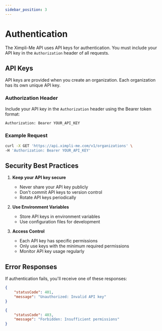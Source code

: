 ```yaml
---
sidebar_position: 3
---
```


# Authentication

The Ximpli-Me API uses API keys for authentication. You must include your API key in the `Authorization` header of all requests.

## API Keys

API keys are provided when you create an organization. Each organization has its own unique API key.

### Authorization Header

Include your API key in the `Authorization` header using the Bearer token format:

```bash
Authorization: Bearer YOUR_API_KEY
```

### Example Request

```bash
curl -X GET 'https://api.ximpli-me.com/v1/organizations' \
-H 'Authorization: Bearer YOUR_API_KEY'
```

## Security Best Practices

1. **Keep your API key secure**
   - Never share your API key publicly
   - Don't commit API keys to version control
   - Rotate API keys periodically

2. **Use Environment Variables**
   - Store API keys in environment variables
   - Use configuration files for development

3. **Access Control**
   - Each API key has specific permissions
   - Only use keys with the minimum required permissions
   - Monitor API key usage regularly

## Error Responses

If authentication fails, you'll receive one of these responses:

```json
{
    "statusCode": 401,
    "message": "Unauthorized: Invalid API key"
}
```

```json
{
    "statusCode": 403,
    "message": "Forbidden: Insufficient permissions"
}
``` 